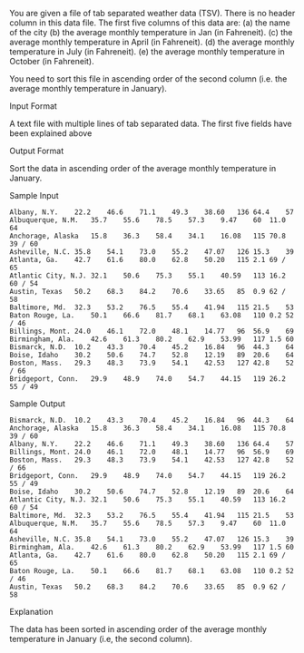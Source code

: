 You are given a file of tab separated weather data (TSV). There is no header column in this data file.
The first five columns of this data are: (a) the name of the city (b) the average monthly temperature in Jan (in Fahreneit). (c) the average monthly temperature in April (in Fahreneit). (d) the average monthly temperature in July (in Fahreneit). (e) the average monthly temperature in October (in Fahreneit).

You need to sort this file in ascending order of the second column (i.e. the average monthly temperature in January).

Input Format

A text file with multiple lines of tab separated data. The first five fields have been explained above

Output Format

Sort the data in ascending order of the average monthly temperature in January.

Sample Input
```
Albany, N.Y.    22.2    46.6    71.1    49.3    38.60   136 64.4    57
Albuquerque, N.M.   35.7    55.6    78.5    57.3    9.47    60  11.0    64
Anchorage, Alaska   15.8    36.3    58.4    34.1    16.08   115 70.8    39 / 60
Asheville, N.C. 35.8    54.1    73.0    55.2    47.07   126 15.3    39
Atlanta, Ga.    42.7    61.6    80.0    62.8    50.20   115 2.1 69 / 65
Atlantic City, N.J. 32.1    50.6    75.3    55.1    40.59   113 16.2    60 / 54
Austin, Texas   50.2    68.3    84.2    70.6    33.65   85  0.9 62 / 58
Baltimore, Md.  32.3    53.2    76.5    55.4    41.94   115 21.5    53
Baton Rouge, La.    50.1    66.6    81.7    68.1    63.08   110 0.2 52 / 46
Billings, Mont. 24.0    46.1    72.0    48.1    14.77   96  56.9    69
Birmingham, Ala.    42.6    61.3    80.2    62.9    53.99   117 1.5 60
Bismarck, N.D.  10.2    43.3    70.4    45.2    16.84   96  44.3    64
Boise, Idaho    30.2    50.6    74.7    52.8    12.19   89  20.6    64
Boston, Mass.   29.3    48.3    73.9    54.1    42.53   127 42.8    52 / 66
Bridgeport, Conn.   29.9    48.9    74.0    54.7    44.15   119 26.2    55 / 49
```

Sample Output
```
Bismarck, N.D.  10.2    43.3    70.4    45.2    16.84   96  44.3    64
Anchorage, Alaska   15.8    36.3    58.4    34.1    16.08   115 70.8    39 / 60
Albany, N.Y.    22.2    46.6    71.1    49.3    38.60   136 64.4    57
Billings, Mont. 24.0    46.1    72.0    48.1    14.77   96  56.9    69
Boston, Mass.   29.3    48.3    73.9    54.1    42.53   127 42.8    52 / 66
Bridgeport, Conn.   29.9    48.9    74.0    54.7    44.15   119 26.2    55 / 49
Boise, Idaho    30.2    50.6    74.7    52.8    12.19   89  20.6    64
Atlantic City, N.J. 32.1    50.6    75.3    55.1    40.59   113 16.2    60 / 54
Baltimore, Md.  32.3    53.2    76.5    55.4    41.94   115 21.5    53
Albuquerque, N.M.   35.7    55.6    78.5    57.3    9.47    60  11.0    64
Asheville, N.C. 35.8    54.1    73.0    55.2    47.07   126 15.3    39
Birmingham, Ala.    42.6    61.3    80.2    62.9    53.99   117 1.5 60
Atlanta, Ga.    42.7    61.6    80.0    62.8    50.20   115 2.1 69 / 65
Baton Rouge, La.    50.1    66.6    81.7    68.1    63.08   110 0.2 52 / 46
Austin, Texas   50.2    68.3    84.2    70.6    33.65   85  0.9 62 / 58
```

Explanation

The data has been sorted in ascending order of the average monthly temperature in January (i.e, the second column).

